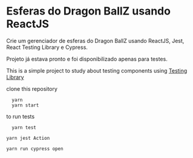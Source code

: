 # Esferas do Dragon BallZ usando ReactJS


Crie um gerenciador de esferas do Dragon BallZ usando ReactJS, Jest, React Testing Library e Cypress.

Projeto já estava pronto e foi disponibilizado apenas para testes.

This is a simple project to study about testing components using [Testing Library](https://testing-library.com/)

clone this repository

```
  yarn
  yarn start
```

to run tests
```
  yarn test
```

```
yarn jest Action
```

```
yarn run cypress open
```
